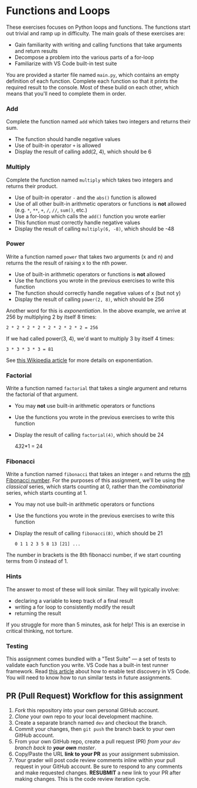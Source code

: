 # Functions and Loops

These exercises focuses on Python loops and functions. The functions start out trivial and ramp up in difficulty. The main goals of these exercises are:

- Gain familiarity with writing and calling functions that take arguments and return results
- Decompose a problem into the various parts of a for-loop
- Familiarize with VS Code built-in test suite

You are provided a starter file named `main.py`, which contains an empty definition of each function. Complete each function so that it prints the required result to the console. Most of these build on each other, which means that you'll need to complete them in order.

### Add

Complete the function named `add` which takes two integers and returns their sum.

- The function should handle negative values
- Use of built-in operator `+` is allowed
- Display the result of calling add(2, 4), which should be 6

### Multiply

Complete the function named `multiply` which takes two integers and returns their product.

- Use of built-in operator `-` and the `abs()` function is allowed
- Use of all other built-in arithmetic operators or functions is **not** allowed (e.g. `*`, `**`, `+`, `/`, `//`, `sum()`, etc.)
- Use a for-loop which calls the `add()` function you wrote earlier
- This function must correctly handle negative values
- Display the result of calling `multiply(6, -8)`, which should be -48

### Power

Write a function named `power` that takes two arguments (x and n) and returns the the result of raising x to the nth power.

- Use of built-in arithmetic operators or functions is **not** allowed
- Use the functions you wrote in the previous exercises to write this function
- The function should correctly handle negative values of x (but not y)
- Display the result of calling `power(2, 8)`, which should be 256

Another word for this is _exponentiation_. In the above example, we arrive at 256 by multiplying 2 by itself 8 times:

    2 * 2 * 2 * 2 * 2 * 2 * 2 * 2 = 256

If we had called power(3, 4), we'd want to multiply 3 by itself 4 times:

    3 * 3 * 3 * 3 = 81

See [this Wikipedia article](https://simple.wikipedia.org/wiki/Exponentiation) for more details on exponentiation.

### Factorial

Write a function named `factorial` that takes a single argument and returns the factorial of that argument.

- You may **not** use built-in arithmetic operators or functions
- Use the functions you wrote in the previous exercises to write this function
- Display the result of calling `factorial(4)`, which should be 24

  4*3*2\*1 = 24

### Fibonacci

Write a function named `fibonacci` that takes an integer `n` and returns the [nth Fibonacci number](https://simple.wikipedia.org/wiki/Fibonacci_number). For the purposes of this assignment, we'll be using the _classical_ series, which starts counting at 0, rather than the _combinatorial_ series, which starts counting at 1.

- You may not use built-in arithmetic operators or functions
- Use the functions you wrote in the previous exercises to write this function
- Display the result of calling `fibonacci(8)`, which should be 21

  `0 1 1 2 3 5 8 13 [21] ...`

The number in brackets is the 8th fibonacci number, if we start counting terms from 0 instead of 1.

### Hints

The answer to most of these will look similar. They will typically involve:

- declaring a variable to keep track of a final result
- writing a for loop to consistently modify the result
- returning the result

If you struggle for more than 5 minutes, ask for help! This is an exercise in critical thinking, not torture.

### Testing

This assignment comes bundled with a "Test Suite" &mdash; a set of tests to validate each function you write. VS Code has a built-in test runner framework. Read [this article](https://code.visualstudio.com/docs/python/testing) about how to enable test discovery in VS Code. You will need to know how to run similar tests in future assignments.

## PR (Pull Request) Workflow for this assignment

1. _Fork_ this repository into your own personal GitHub account.
2. _Clone_ your own repo to your local development machine.
3. Create a separate branch named `dev` and checkout the branch.
4. Commit your changes, then `git push` the branch back to your own GitHub account.
5. From your own GitHub repo, create a pull request (PR) _from your `dev` branch back to **your own** master_.
6. Copy/Paste the URL **link to your PR** as your assignment submission.
7. Your grader will post code review comments inline within your pull request in your GitHub account. Be sure to respond to any comments and make requested changes. **RESUBMIT** a new link to your PR after making changes. This is the code review iteration cycle.
